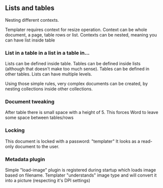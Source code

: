 ## Lists and tables

Nesting different contexts.

Templater requires context for resize operation.
Context can be whole document, a page, table rows or list.
Contexts can be nested, meaning you can have list inside table

### List in a table in a list in a table in...

Lists can be defined inside table.
Tables can be defined inside lists (although that doesn't make too much sense).
Tables can be defined in other tables.
Lists can have multiple levels.

Using those simple rules, very complex documents can be created, by nesting collections inside other collections.

### Document tweaking

After table there is small space with a height of 5.
This forces Word to leave some space between tables/rows

### Locking

This document is locked with a password: "templater"
It looks as a read-only document to the user.

### Metadata plugin

Simple "load-image" plugin is registered during startup which loads image based on filename.
Templater "understands" image type and will convert it into a picture (respecting it's DPI settings)